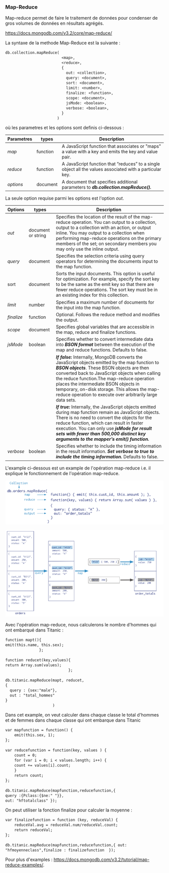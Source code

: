 ### Map-Reduce ###
Map-reduce permet de faire le traitement de données pour condenser de gros volumes de données en résultats agrégés.

https://docs.mongodb.com/v3.2/core/map-reduce/

La syntaxe de la methode Map-Reduce est la suivante :

```
db.collection.mapReduce(
                         <map>,
                         <reduce>,
                         {
                           out: <collection>,
                           query: <document>,
                           sort: <document>,
                           limit: <number>,
                           finalize: <function>,
                           scope: <document>,
                           jsMode: <boolean>,
                           verbose: <boolean>,
                         }
                       )
```
où les parametres et les options sont definis ci-dessous :

| Parametres | types | Description |
| --- | --- | --- |
| *map* | function | A JavaScript function that associates or "maps" a value with a key and emits the key and value pair. |
| *reduce* | function | A JavaScript function that “reduces” to a single object all the values associated with a particular key. |
| *options* | document | A document that specifies additional parameters to ***db.collection.mapReduce().*** |

La seule option requise parmi les options est l'option *out*.

| Options | types | Description |
| --- | --- | --- |
| *out* | document or string | Specifies the location of the result of the map-reduce operation. You can output to a collection, output to a collection with an action, or output inline. You may output to a collection when performing map-reduce operations on the primary members of the set; on secondary members you may only use the inline output.|
| *query*	| document	| Specifies the selection criteria using query operators for determining the documents input to the map function.|
| sort	| document |	Sorts the input documents. This option is useful for optimization. For example, specify the sort key to be the same as the emit key so that there are fewer reduce operations. The sort key must be in an existing index for this collection.
| *limit*	| number |	Specifies a maximum number of documents for the input into the map function.|
| *finalize* |	function	| Optional. Follows the reduce method and modifies the output.|
| *scope*	| document|	Specifies global variables that are accessible in the map, reduce and finalize functions.|
| *jsMode* |	boolean	| Specifies whether to convert intermediate data into ***BSON format*** between the execution of the map and reduce functions. Defaults to false.|
|   |   | ***If false:*** Internally, MongoDB converts the JavaScript objects emitted by the map function to ***BSON objects***. These BSON objects are then converted back to JavaScript objects when calling the reduce function.The map-reduce operation places the intermediate BSON objects in temporary, on-disk storage. This allows the map-reduce operation to execute over arbitrarily large data sets.|
|   |    | ***If true:*** Internally, the JavaScript objects emitted during map function remain as JavaScript objects. There is no need to convert the objects for the reduce function, which can result in faster execution. You can only use ***jsMode for result sets with fewer than 500,000 distinct key arguments to the mapper’s emit() function.***|
| *verbose*	| boolean	| Specifies whether to include the timing information in the result information. ***Set verbose to true to include the timing information.*** Defaults to false.|


L'example ci-dessous est un example de l'opération map-reduce i.e. il explique le fonctionnement de l'opération map-reduce.

![alt tag](https://github.com/CollegeBoreal/INF1069-201-18H-02/blob/master/Semaine07/mapreduceexample1.PNG)

![alt tag](https://github.com/CollegeBoreal/INF1069-201-18H-02/blob/master/Semaine07/mapreduceexample2.PNG)

Avec l'opération map-reduce, nous calculerons le nombre d'hommes qui ont embarqué dans Titanic :

```
function mapt(){
emit(this.name, this.sex);
               };

function reducet(key,values){
return Array.sum(values);
                            };

db.titanic.mapReduce(mapt, reducet,
{ 
  query : {sex:"male"},
  out : "total_hommes"
}
                     )
```

Dans cet example, on veut calculer dans chaque classe le total d'hommes et de femmes dans chaque classe qui ont embarque dans Titanic

```
var mapfunction = function() {
	emit(this.sex, 1);
};

var reducefunction = function(key, values ) {
	count = 0;
	for (var i = 0; i < values.length; i++) {
	count += values[i].count;
	}
	return count;
};

db.titanic.mapReduce(mapfunction,reducefunction,{ 
query :{Pclass:{$ne:" "}},
out: "hftotalclass" });
```
On peut utiliser la fonction finalize pour calculer la moyenne :

```
var finalizefunction = function (key, reduceVal) {
	reduceVal.avg = reduceVal.num/reduceVal.count;
	return reduceVal;
};

db.titanic.mapReduce(mapfunction,reducefunction,{ out: "hfmoyenneclass",finalize : finalizefunction  });
```

Pour plus d'examples : https://docs.mongodb.com/v3.2/tutorial/map-reduce-examples/.
